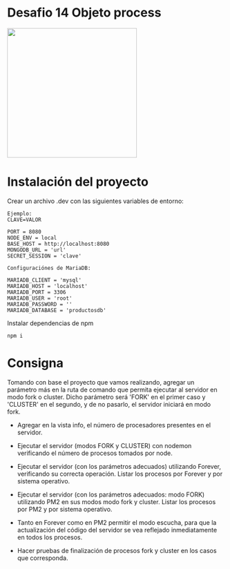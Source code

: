 # Desafio 14 Objeto process

<img src="https://desarrolloweb.com/media/395/variables-de-entorno-nodejs.jpg" alt="" width="300">

# Instalación del proyecto

Crear un archivo .dev con las siguientes variables de entorno:

    Ejemplo:
    CLAVE=VALOR

    PORT = 8080
    NODE_ENV = local
    BASE_HOST = http://localhost:8080
    MONGODB_URL = 'url'
    SECRET_SESSION = 'clave'

    Configuraciónes de MariaDB:

    MARIADB_CLIENT = 'mysql'
    MARIADB_HOST = 'localhost'
    MARIADB_PORT = 3306
    MARIADB_USER = 'root'
    MARIADB_PASSWORD = ''
    MARIADB_DATABASE = 'productosdb'

Instalar dependencias de npm

`npm i`

# Consigna

Tomando con base el proyecto que vamos realizando, agregar un parámetro más en la ruta de comando que permita ejecutar al servidor en modo fork o cluster. Dicho parámetro será 'FORK' en el primer caso y 'CLUSTER' en el segundo, y de no pasarlo, el servidor iniciará en modo fork.

- Agregar en la vista info, el número de procesadores presentes en el servidor.

- Ejecutar el servidor (modos FORK y CLUSTER) con nodemon verificando el número de procesos tomados por node.

- Ejecutar el servidor (con los parámetros adecuados) utilizando Forever, verificando su correcta operación. Listar los procesos por Forever y por sistema operativo.

- Ejecutar el servidor (con los parámetros adecuados: modo FORK) utilizando PM2 en sus modos modo fork y cluster. Listar los procesos por PM2 y por sistema operativo.

- Tanto en Forever como en PM2 permitir el modo escucha, para que la actualización del código del servidor se vea reflejado inmediatamente en todos los procesos.

- Hacer pruebas de finalización de procesos fork y cluster en los casos que corresponda.
